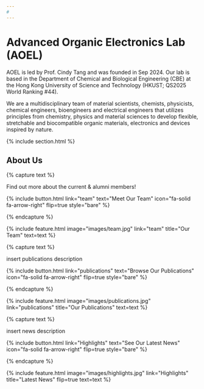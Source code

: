 ```yaml
---
#
---
```


# Advanced Organic Electronics Lab (AOEL)

AOEL is led by Prof. Cindy Tang and was founded in Sep 2024. Our lab is based in the Department of Chemical and Biological Engineering (CBE) at the Hong Kong University of Science and Technology (HKUST; QS2025 World Ranking #44). 

We are a multidisciplinary team of material scientists, chemists, physicists, chemical engineers, bioengineers and electrical engineers that utilizes principles from chemistry, physics and material sciences to develop flexible, stretchable and biocompatible organic materials, electronics and devices inspired by nature.


{% include section.html %}

## About Us


{% capture text %}

Find out more about the current & alumni members!

{%
  include button.html
  link="team"
  text="Meet Our Team"
  icon="fa-solid fa-arrow-right"
  flip=true
  style="bare"
%}

{% endcapture %}

{%
  include feature.html
  image="images/team.jpg"
  link="team"
  title="Our Team"
  text=text
%}



{% capture text %}

insert publications description

{%
  include button.html
  link="publications"
  text="Browse Our Publications"
  icon="fa-solid fa-arrow-right"
  flip=true
  style="bare"
%}

{% endcapture %}

{%
  include feature.html
  image="images/publications.jpg"
  link="publications"
  title="Our Publications"
  text=text
%}



{% capture text %}

insert news description

{%
  include button.html
  link="Highlights"
  text="See Our Latest News"
  icon="fa-solid fa-arrow-right"
  flip=true
  style="bare"
%}

{% endcapture %}

{%
  include feature.html
  image="images/highlights.jpg"
  link="Highlights"
  title="Latest News"
  flip=true
  text=text
%}